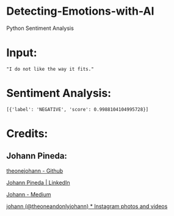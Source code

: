 # Detecting-Emotions-with-AI
Python Sentiment Analysis 
# Input:
`"I do not like the way it fits."`
# Sentiment Analysis:
`[{'label': 'NEGATIVE', 'score': 0.9988104104995728}]`

# Credits:

## Johann Pineda:

[theonejohann - Github](https://github.com/theonejohann)

[Johann Pineda | LinkedIn](https://www.linkedin.com/in/johann-pineda-97992a235/)

[Johann - Medium](https://medium.com/@theoneonlyjohann)

[johann (@theoneandonlyjohann) * Instagram photos and videos](https://www.instagram.com/theoneandonlyjohann/)